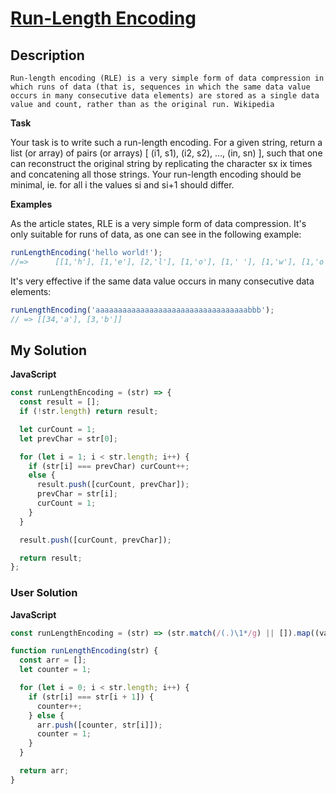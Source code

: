 # [Run-Length Encoding](https://www.codewars.com/kata/546dba39fa8da224e8000467)

## Description

```
Run-length encoding (RLE) is a very simple form of data compression in which runs of data (that is, sequences in which the same data value occurs in many consecutive data elements) are stored as a single data value and count, rather than as the original run. Wikipedia
```

**Task**

Your task is to write such a run-length encoding. For a given string, return a list (or array) of pairs (or arrays) [ (i1, s1), (i2, s2), …, (in, sn) ], such that one can reconstruct the original string by replicating the character sx ix times and concatening all those strings. Your run-length encoding should be minimal, ie. for all i the values si and si+1 should differ.

**Examples**

As the article states, RLE is a very simple form of data compression. It's only suitable for runs of data, as one can see in the following example:

```js
runLengthEncoding('hello world!');
//=>      [[1,'h'], [1,'e'], [2,'l'], [1,'o'], [1,' '], [1,'w'], [1,'o'], [1,'r'], [1,'l'], [1,'d'], [1,'!']]
```

It's very effective if the same data value occurs in many consecutive data elements:

```js
runLengthEncoding('aaaaaaaaaaaaaaaaaaaaaaaaaaaaaaaaaabbb');
// => [[34,'a'], [3,'b']]
```

## My Solution

**JavaScript**

```js
const runLengthEncoding = (str) => {
  const result = [];
  if (!str.length) return result;

  let curCount = 1;
  let prevChar = str[0];

  for (let i = 1; i < str.length; i++) {
    if (str[i] === prevChar) curCount++;
    else {
      result.push([curCount, prevChar]);
      prevChar = str[i];
      curCount = 1;
    }
  }

  result.push([curCount, prevChar]);

  return result;
};
```

### User Solution

**JavaScript**

```js
const runLengthEncoding = (str) => (str.match(/(.)\1*/g) || []).map((val) => [val.length, val[0]]);
```

```js
function runLengthEncoding(str) {
  const arr = [];
  let counter = 1;

  for (let i = 0; i < str.length; i++) {
    if (str[i] === str[i + 1]) {
      counter++;
    } else {
      arr.push([counter, str[i]]);
      counter = 1;
    }
  }

  return arr;
}
```
